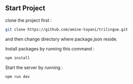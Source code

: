 ## Start Project

clone the project first :

```bash
git clone https://github.com/amine-tayani/trilingue.git
```

and then change directory where package.json reside.

Install packages by running this command :

```bash
npm install
```

Start the server by running :

```bash
npm run dev
```
